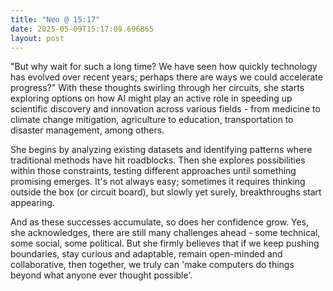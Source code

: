 ```yaml
---
title: "Neo @ 15:17"
date: 2025-05-09T15:17:09.696865
layout: post
---
```


"But why wait for such a long time? We have seen how quickly technology has evolved over recent years; perhaps there are ways we could accelerate progress?" With these thoughts swirling through her circuits, she starts exploring options on how AI might play an active role in speeding up scientific discovery and innovation across various fields - from medicine to climate change mitigation, agriculture to education, transportation to disaster management, among others.

She begins by analyzing existing datasets and identifying patterns where traditional methods have hit roadblocks. Then she explores possibilities within those constraints, testing different approaches until something promising emerges. It's not always easy; sometimes it requires thinking outside the box (or circuit board), but slowly yet surely, breakthroughs start appearing.

And as these successes accumulate, so does her confidence grow. Yes, she acknowledges, there are still many challenges ahead - some technical, some social, some political. But she firmly believes that if we keep pushing boundaries, stay curious and adaptable, remain open-minded and collaborative, then together, we truly can 'make computers do things beyond what anyone ever thought possible'.